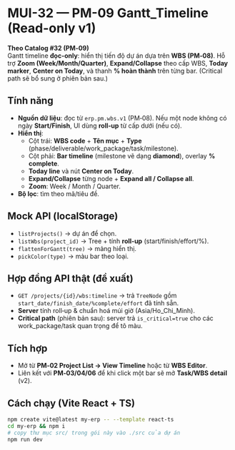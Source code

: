 # MUI-32 — PM-09 Gantt_Timeline (Read-only v1)

**Theo Catalog #32 (PM‑09)**  
Gantt timeline **đọc-only**: hiển thị tiến độ dự án dựa trên **WBS (PM‑08)**. Hỗ trợ **Zoom (Week/Month/Quarter)**, **Expand/Collapse** theo cấp WBS, **Today marker**, **Center on Today**, và thanh **% hoàn thành** trên từng bar. (Critical path sẽ bổ sung ở phiên bản sau.)

## Tính năng
- **Nguồn dữ liệu**: đọc từ `erp.pm.wbs.v1` (PM‑08). Nếu một node không có ngày **Start/Finish**, UI dùng **roll‑up** từ cấp dưới (nếu có).  
- **Hiển thị**:  
  - Cột trái: **WBS code** + **Tên mục** + **Type** (phase/deliverable/work_package/task/milestone).  
  - Cột phải: **Bar timeline** (milestone vẽ dạng **diamond**), overlay **% complete**.  
  - **Today line** và nút **Center on Today**.  
  - **Expand/Collapse** từng node + **Expand all / Collapse all**.  
  - **Zoom**: Week / Month / Quarter.
- **Bộ lọc**: tìm theo mã/tiêu đề.

## Mock API (localStorage)
- `listProjects()` → dự án để chọn.  
- `listWbs(project_id)` → Tree + tính **roll‑up** (start/finish/effort/%).  
- `flattenForGantt(tree)` → mảng hiển thị.  
- `pickColor(type)` → màu bar theo loại.

## Hợp đồng API thật (đề xuất)
- `GET /projects/{id}/wbs:timeline` → trả `TreeNode` gồm `start_date/finish_date/%complete/effort` đã tính sẵn.  
- **Server** tính roll‑up & chuẩn hoá múi giờ (Asia/Ho_Chi_Minh).  
- **Critical path** (phiên bản sau): server trả `is_critical=true` cho các work_package/task quan trọng để tô màu.

## Tích hợp
- Mở từ **PM‑02 Project List → View Timeline** hoặc từ **WBS Editor**.  
- Liên kết với **PM‑03/04/06** để khi click một bar sẽ mở **Task/WBS detail** (v2).

## Cách chạy (Vite React + TS)
```bash
npm create vite@latest my-erp -- --template react-ts
cd my-erp && npm i
# copy thư mục src/ trong gói này vào ./src của dự án
npm run dev
```
